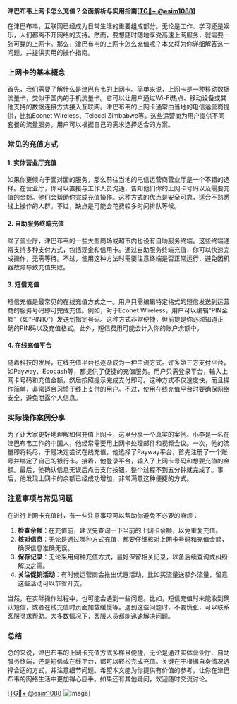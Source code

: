**津巴布韦上网卡怎么充值？全面解析与实用指南[[TG💪+ @esim1088](https://t.me/s/esim1088)]**

在津巴布韦，互联网已经成为日常生活的重要组成部分。无论是工作、学习还是娱乐，人们都离不开网络的支持。然而，要想随时随地享受高速上网服务，就需要一张可靠的上网卡。那么，津巴布韦的上网卡怎么充值呢？本文将为你详细解答这一问题，并提供实用的操作指南。

### 上网卡的基本概念

首先，我们需要了解什么是津巴布韦的上网卡。简单来说，上网卡是一种移动数据流量卡，类似于国内的手机流量卡。它可以让用户通过Wi-Fi热点、移动设备或其他支持的数据连接方式接入互联网。津巴布韦的上网卡通常由当地的电信运营商提供，比如Econet Wireless、Telecel Zimbabwe等。这些运营商为用户提供不同套餐的流量服务，用户可以根据自己的需求选择适合的方案。

### 常见的充值方式

#### 1. **实体营业厅充值**
  
如果你更倾向于面对面的服务，那么前往当地的电信运营商营业厅是一个不错的选择。在营业厅，你可以直接与工作人员沟通，告知他们你的上网卡号码以及需要充值的金额。他们会帮助你完成充值操作。这种方式的优点是安全可靠，适合不熟悉线上操作的人群。不过，缺点是可能会花费较多时间排队等候。

#### 2. **自助服务终端充值**

除了营业厅，津巴布韦的一些大型商场或超市内也设有自助服务终端。这些终端通常支持多种支付方式，包括现金和信用卡。通过自助服务终端充值，你可以快速完成操作，无需等待。不过，使用这种方法时需要注意终端是否正常运行，避免因机器故障导致充值失败。

#### 3. **短信充值**

短信充值是最常见的在线充值方式之一。用户只需编辑特定格式的短信发送到运营商的服务号码即可完成充值。例如，对于Econet Wireless，用户可以编辑“PIN金额”（如“PIN10”）发送到指定号码。这种方式非常便捷，但前提是你必须知道正确的PIN码以及充值格式。此外，短信费用可能会计入你的账户余额中。

#### 4. **在线充值平台**

随着科技的发展，在线充值平台也逐渐成为一种主流方式。许多第三方支付平台，如Payway、Ecocash等，都提供了便捷的充值服务。用户只需登录平台，输入上网卡号码和充值金额，然后按照提示完成支付即可。这种方式不仅速度快，而且操作简单，非常适合习惯于线上支付的用户。不过，使用在线充值平台时要确保网络安全，避免泄露个人信息。

### 实际操作案例分享

为了让大家更好地理解如何充值上网卡，这里分享一个真实的案例。小李是一名在津巴布韦工作的中国人，他经常需要用上网卡处理邮件和视频会议。一次，他的流量即将耗尽，于是决定尝试在线充值。他选择了Payway平台，首先注册了一个账号并绑定了自己的银行卡。接着，他登录平台，输入了上网卡号码和想要充值的金额。最后，他确认信息无误后点击支付按钮，整个过程不到五分钟就完成了。事后，他发现上网卡的余额已经成功增加，非常满意这种便捷的方式。

### 注意事项与常见问题

在进行上网卡充值时，有一些注意事项可以帮助你避免不必要的麻烦：

1. **检查余额**：在充值前，建议先查询一下当前的上网卡余额，以免重复充值。
2. **核对信息**：无论是通过哪种方式充值，都要仔细核对上网卡号码和充值金额，确保信息准确无误。
3. **保存记录**：无论采用何种充值方式，最好保留相关记录，以备后续查询或纠纷解决之需。
4. **关注促销活动**：有时候运营商会推出优惠活动，比如买流量送额外流量，留意这些活动可以节省开支。

当然，在实际操作过程中，也可能会遇到一些问题。比如，短信充值时未能收到确认短信，或者在线充值时页面加载缓慢等。遇到这些问题时，不要慌张，可以联系客服寻求帮助。大多数情况下，客服人员都能迅速解决问题。

### 总结

总的来说，津巴布韦的上网卡充值方式多样且便捷，无论是通过实体营业厅、自助服务终端，还是短信或在线平台，都可以轻松完成充值。关键在于根据自身情况选择合适的方式，并注意细节问题。希望本文能为你提供有价值的参考，让你在津巴布韦的网络生活中更加得心应手。如果还有其他疑问，欢迎随时交流讨论。

[[TG💪+ @esim1088](https://t.me/s/esim1088) ![Image](https://i.postimg.cc/4NQfJmqS/Snipaste-2025-05-13-00-14-12.png)]